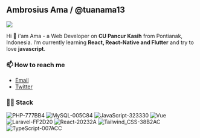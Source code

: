 ## Ambrosius Ama / @tuanama13
<!-- [![Ama github stats](https://github-readme-stats.vercel.app/api?username=tuanama13)](https://github.com/anuraghazra/github-readme-stats)
[![Top Langs](https://github-readme-stats.vercel.app/api/top-langs/?username=tuanama13&layout=compact)](https://github.com/anuraghazra/github-readme-stats)
 -->
 
![](http://github-profile-summary-cards.vercel.app/api/cards/profile-details?username=tuanama13&theme=default)

Hi 🙌 i'am Ama - a Web Developer on **CU Pancur Kasih** from Pontianak, Indonesia. I’m currently learning **React, React-Native and Flutter** and try to love **javascript**.

### 📫 How to reach me

* [Email](mailto:tuanama7@gmail.com)
* [Twitter](https://twitter.com/ambrosiusama7)

### 👩‍💻 Stack
![PHP-777BB4](https://user-images.githubusercontent.com/26201178/206603944-28c4e146-4a1b-46ee-a05d-db8b0a5a03d9.svg)
![MySQL-005C84](https://user-images.githubusercontent.com/26201178/206603991-60120794-0915-4b8f-a721-80b94d8dac06.svg)
![JavaScript-323330](https://user-images.githubusercontent.com/26201178/206604091-28e7176a-f3bd-4aec-a309-33acaddaa560.svg)
![Vue](https://user-images.githubusercontent.com/26201178/206604096-697dbb7d-b513-4a85-8d2f-829a71ea5bb5.svg)
![Laravel-FF2D20](https://user-images.githubusercontent.com/26201178/206604099-46e73b0b-3fd9-45b3-a723-b670e1611849.svg)
![React-20232A](https://user-images.githubusercontent.com/26201178/206604360-700a0eb1-8cc8-49a3-a5b2-b85c81302a63.svg)
![Tailwind_CSS-38B2AC](https://user-images.githubusercontent.com/26201178/206604385-aa3f4d90-af0c-4484-bb95-746fe7ebe044.svg)
![TypeScript-007ACC](https://user-images.githubusercontent.com/26201178/206604387-50e39988-bb99-4d44-bffe-bfc759655524.svg)
